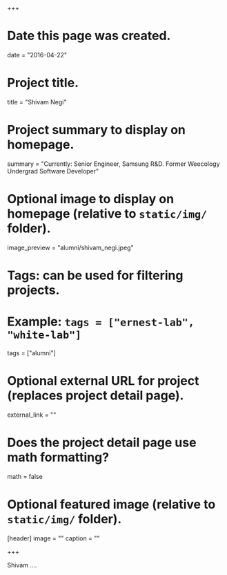 +++
# Date this page was created.
date = "2016-04-22"

# Project title.
title = "Shivam Negi"

# Project summary to display on homepage.
summary = "Currently: Senior Engineer, Samsung R&D. Former Weecology Undergrad Software Developer"

# Optional image to display on homepage (relative to `static/img/` folder).
image_preview = "alumni/shivam_negi.jpeg"

# Tags: can be used for filtering projects.
# Example: `tags = ["ernest-lab", "white-lab"]`
tags = ["alumni"]

# Optional external URL for project (replaces project detail page).
external_link = ""

# Does the project detail page use math formatting?
math = false

# Optional featured image (relative to `static/img/` folder).
[header]
image = ""
caption = ""

+++

Shivam ....
